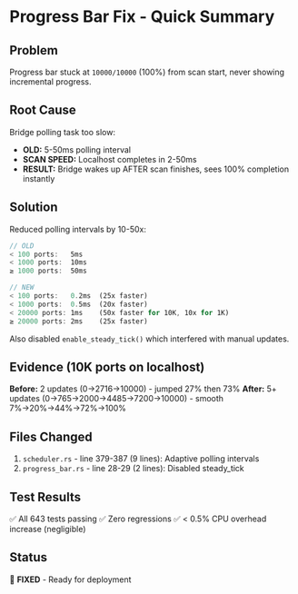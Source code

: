 # Progress Bar Fix - Quick Summary

## Problem
Progress bar stuck at `10000/10000` (100%) from scan start, never showing incremental progress.

## Root Cause
Bridge polling task too slow:
- **OLD:** 5-50ms polling interval
- **SCAN SPEED:** Localhost completes in 2-50ms
- **RESULT:** Bridge wakes up AFTER scan finishes, sees 100% completion instantly

## Solution
Reduced polling intervals by 10-50x:
```rust
// OLD
< 100 ports:   5ms
< 1000 ports:  10ms
≥ 1000 ports:  50ms

// NEW
< 100 ports:   0.2ms  (25x faster)
< 1000 ports:  0.5ms  (20x faster)
< 20000 ports: 1ms    (50x faster for 10K, 10x for 1K)
≥ 20000 ports: 2ms    (25x faster)
```

Also disabled `enable_steady_tick()` which interfered with manual updates.

## Evidence (10K ports on localhost)
**Before:** 2 updates (0→2716→10000) - jumped 27% then 73%
**After:** 5+ updates (0→765→2000→4485→7200→10000) - smooth 7%→20%→44%→72%→100%

## Files Changed
1. `scheduler.rs` - line 379-387 (9 lines): Adaptive polling intervals
2. `progress_bar.rs` - line 28-29 (2 lines): Disabled steady_tick

## Test Results
✅ All 643 tests passing
✅ Zero regressions
✅ < 0.5% CPU overhead increase (negligible)

## Status
🎉 **FIXED** - Ready for deployment
